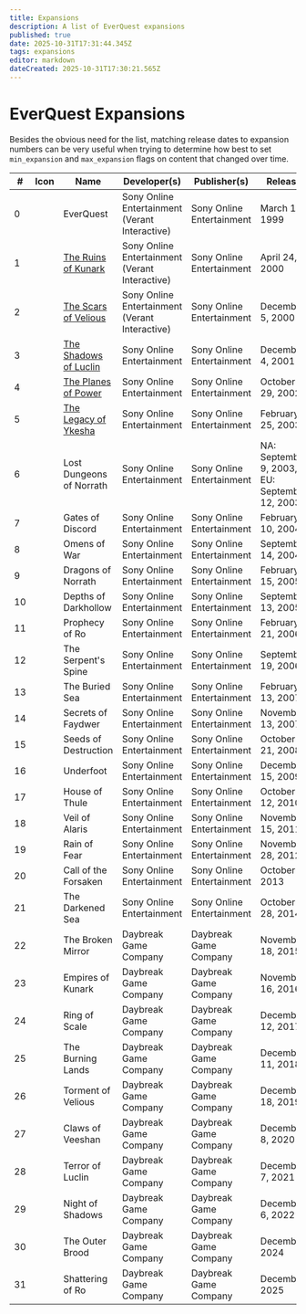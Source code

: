 ```yaml
---
title: Expansions
description: A list of EverQuest expansions
published: true
date: 2025-10-31T17:31:44.345Z
tags: expansions
editor: markdown
dateCreated: 2025-10-31T17:30:21.565Z
---
```


# EverQuest Expansions
Besides the obvious need for the list, matching release dates to expansion numbers can be very useful when trying to determine how best to set `min_expansion` and `max_expansion` flags on content that changed over time.

| # | Icon | Name | Developer(s) | Publisher(s) | Release |
|---|------|------|--------------|--------------|---------|
| 0 |  | EverQuest | Sony Online Entertainment (Verant Interactive) | Sony Online Entertainment | March 16, 1999 |
| 1 |  | [The Ruins of Kunark](/expansions/ruins_of_kunark) | Sony Online Entertainment (Verant Interactive) | Sony Online Entertainment | April 24, 2000 |
| 2 |  | [The Scars of Velious](/expansions/scars_of_velious) | Sony Online Entertainment (Verant Interactive) | Sony Online Entertainment | December 5, 2000 |
| 3 |  | [The Shadows of Luclin](/expansions/shadows_of_luclin) | Sony Online Entertainment | Sony Online Entertainment | December 4, 2001 |
| 4 |  | [The Planes of Power](/expansions/the_planes_of_power) | Sony Online Entertainment | Sony Online Entertainment | October 29, 2002 |
| 5 |  | [The Legacy of Ykesha](/expansions/the_legacy_of_ykesha) | Sony Online Entertainment | Sony Online Entertainment | February 25, 2003 |
| 6 |  | Lost Dungeons of Norrath | Sony Online Entertainment | Sony Online Entertainment | NA: September 9, 2003, EU: September 12, 2003 |
| 7 |  | Gates of Discord | Sony Online Entertainment | Sony Online Entertainment | February 10, 2004 |
| 8 |  | Omens of War | Sony Online Entertainment | Sony Online Entertainment | September 14, 2004 |
| 9 |  | Dragons of Norrath | Sony Online Entertainment | Sony Online Entertainment | February 15, 2005 |
| 10 |  | Depths of Darkhollow | Sony Online Entertainment | Sony Online Entertainment | September 13, 2005 |
| 11 |  | Prophecy of Ro | Sony Online Entertainment | Sony Online Entertainment | February 21, 2006 |
| 12 |  | The Serpent's Spine | Sony Online Entertainment | Sony Online Entertainment | September 19, 2006 |
| 13 |  | The Buried Sea | Sony Online Entertainment | Sony Online Entertainment | February 13, 2007 |
| 14 |  | Secrets of Faydwer | Sony Online Entertainment | Sony Online Entertainment | November 13, 2007 |
| 15 |  | Seeds of Destruction | Sony Online Entertainment | Sony Online Entertainment | October 21, 2008 |
| 16 |  | Underfoot | Sony Online Entertainment | Sony Online Entertainment | December 15, 2009 |
| 17 |  | House of Thule | Sony Online Entertainment | Sony Online Entertainment | October 12, 2010 |
| 18 |  | Veil of Alaris | Sony Online Entertainment | Sony Online Entertainment | November 15, 2011 |
| 19 |  | Rain of Fear | Sony Online Entertainment | Sony Online Entertainment | November 28, 2012 |
| 20 |  | Call of the Forsaken | Sony Online Entertainment | Sony Online Entertainment | October 8, 2013 |
| 21 |  | The Darkened Sea | Sony Online Entertainment | Sony Online Entertainment | October 28, 2014 |
| 22 |  | The Broken Mirror | Daybreak Game Company | Daybreak Game Company | November 18, 2015 |
| 23 |  | Empires of Kunark | Daybreak Game Company | Daybreak Game Company | November 16, 2016 |
| 24 |  | Ring of Scale | Daybreak Game Company | Daybreak Game Company | December 12, 2017 |
| 25 |  | The Burning Lands | Daybreak Game Company | Daybreak Game Company | December 11, 2018 |
| 26 |  | Torment of Velious | Daybreak Game Company | Daybreak Game Company | December 18, 2019 |
| 27 |  | Claws of Veeshan | Daybreak Game Company | Daybreak Game Company | December 8, 2020 |
| 28 |  | Terror of Luclin | Daybreak Game Company | Daybreak Game Company | December 7, 2021 |
| 29 |  | Night of Shadows | Daybreak Game Company | Daybreak Game Company | December 6, 2022 |
| 30 |  | The Outer Brood | Daybreak Game Company | Daybreak Game Company | December 2024 |
| 31 |  | Shattering of Ro | Daybreak Game Company | Daybreak Game Company | December 2025 |
